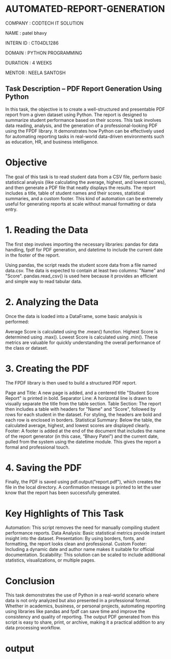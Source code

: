# AUTOMATED-REPORT-GENERATION

COMPANY : CODTECH IT SOLUTION

NAME : patel bhavy

INTERN ID : CT04DL1286

DOMAIN : PYTHON PROGRAMMING

DURATION : 4 WEEKS

MENTOR : NEELA SANTOSH

## Task Description – PDF Report Generation Using Python

In this task, the objective is to create a well-structured and presentable PDF report from a given dataset using Python. The report is designed to summarize student performance based on their scores. This task involves data reading, analysis, and the generation of a professional-looking PDF using the FPDF library. It demonstrates how Python can be effectively used for automating reporting tasks in real-world data-driven environments such as education, HR, and business intelligence.

# Objective
The goal of this task is to read student data from a CSV file, perform basic statistical analysis (like calculating the average, highest, and lowest scores), and then generate a PDF file that neatly displays the results. The report includes a title, table of student names and their scores, statistical summaries, and a custom footer. This kind of automation can be extremely useful for generating reports at scale without manual formatting or data entry.


# 1. Reading the Data

The first step involves importing the necessary libraries: pandas for data handling, fpdf for PDF generation, and datetime to include the current date in the footer of the report.

Using pandas, the script reads the student score data from a file named data.csv. The data is expected to contain at least two columns: "Name" and "Score". pandas.read_csv() is used here because it provides an efficient and simple way to read tabular data.


# 2. Analyzing the Data

Once the data is loaded into a DataFrame, some basic analysis is performed:

Average Score is calculated using the .mean() function.
Highest Score is determined using .max().
Lowest Score is calculated using .min().
These metrics are valuable for quickly understanding the overall performance of the class or dataset.


# 3. Creating the PDF

The FPDF library is then used to build a structured PDF report.

Page and Title: A new page is added, and a centered title "Student Score Report" is printed in bold.
Separator Line: A horizontal line is drawn to visually separate the title from the table section.
Table Section: The report then includes a table with headers for "Name" and "Score", followed by rows for each student in the dataset. For styling, the headers are bold and each row is enclosed in borders.
Statistical Summary: Below the table, the calculated average, highest, and lowest scores are displayed clearly.
Footer: A footer is added at the end of the document that includes the name of the report generator (in this case, “Bhavy Patel”) and the current date, pulled from the system using the datetime module. This gives the report a formal and professional touch.


# 4. Saving the PDF

Finally, the PDF is saved using pdf.output("report.pdf"), which creates the file in the local directory. A confirmation message is printed to let the user know that the report has been successfully generated.


# Key Highlights of This Task

Automation: This script removes the need for manually compiling student performance reports.
Data Analysis: Basic statistical metrics provide instant insight into the dataset.
Presentation: By using borders, fonts, and formatting, the report looks clean and professional.
Custom Footer: Including a dynamic date and author name makes it suitable for official documentation.
Scalability: This solution can be scaled to include additional statistics, visualizations, or multiple pages.

 
 # Conclusion
This task demonstrates the use of Python in a real-world scenario where data is not only analyzed but also presented in a professional format. Whether in academics, business, or personal projects, automating reporting using libraries like pandas and fpdf can save time and improve the consistency and quality of reporting. The output PDF generated from this script is easy to share, print, or archive, making it a practical addition to any data processing workflow.


# output

